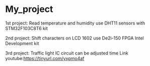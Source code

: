 # My_project
1st project: Read temperature and humidity use DHT11 sensors with STM32F103C8T6 kit

2nd project: Shift characters on LCD 1602 use De2i-150 FPGA Intel Development kit

3rd project: Traffic light IC circuit can be adjusted time
        Link youtube:https://tinyurl.com/yxpmo4af
